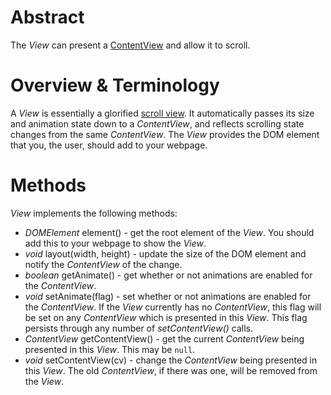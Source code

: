 # Abstract

The *View* can present a [ContentView](ContentView/ContentView.md) and allow it to scroll.

# Overview & Terminology

A *View* is essentially a glorified [scroll view](https://github.com/unixpickle/scroller.js). It automatically passes its size and animation state down to a *ContentView*, and reflects scrolling state changes from the same *ContentView*. The *View* provides the DOM element that you, the user, should add to your webpage.

# Methods

*View* implements the following methods:

 * *DOMElement* element() - get the root element of the *View*. You should add this to your webpage to show the *View*.
 * *void* layout(width, height) - update the size of the DOM element and notify the *ContentView* of the change.
 * *boolean* getAnimate() - get whether or not animations are enabled for the *ContentView*.
 * *void* setAnimate(flag) - set whether or not animations are enabled for the *ContentView*. If the *View* currently has no *ContentView*, this flag will be set on any *ContentView* which is presented in this *View*. This flag persists through any number of *setContentView()* calls.
 * *ContentView* getContentView() - get the current *ContentView* being presented in this *View*. This may be `null`.
 * *void* setContentView(cv) - change the *ContentView* being presented in this *View*. The old *ContentView*, if there was one, will be removed from the *View*.

